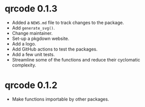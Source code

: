 # qrcode 0.1.3

* Added a `NEWS.md` file to track changes to the package.
* Add `generate_svg()`.
* Change maintainer.
* Set-up a pkgdown website.
* Add a logo.
* Add GitHub actions to test the packages.
* Add a few unit tests.
* Streamline some of the functions and reduce their cyclomatic complexity.

# qrcode 0.1.2

* Make functions importable by other packages.

